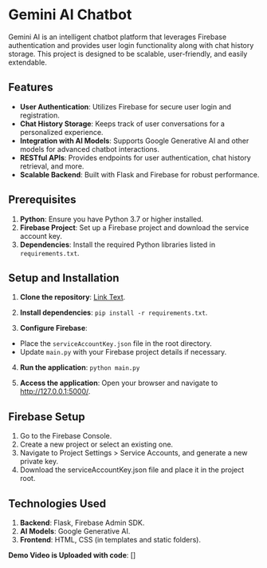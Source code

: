 # Gemini AI Chatbot

Gemini AI is an intelligent chatbot platform that leverages Firebase authentication and provides user login functionality along with chat history storage. This project is designed to be scalable, user-friendly, and easily extendable.

## Features

- **User Authentication**: Utilizes Firebase for secure user login and registration.
- **Chat History Storage**: Keeps track of user conversations for a personalized experience.
- **Integration with AI Models**: Supports Google Generative AI and other models for advanced chatbot interactions.
- **RESTful APIs**: Provides endpoints for user authentication, chat history retrieval, and more.
- **Scalable Backend**: Built with Flask and Firebase for robust performance.

## Prerequisites

1. **Python**: Ensure you have Python 3.7 or higher installed.
2. **Firebase Project**: Set up a Firebase project and download the service account key.
3. **Dependencies**: Install the required Python libraries listed in `requirements.txt`.

## Setup and Installation

1. **Clone the repository**:
[Link Text]().
2. **Install dependencies**:
`pip install -r requirements.txt`.


3. **Configure Firebase**:
- Place the `serviceAccountKey.json` file in the root directory.
- Update `main.py` with your Firebase project details if necessary.

4. **Run the application**: `python main.py`

5. **Access the application**: Open your browser and navigate to http://127.0.0.1:5000/.

## Firebase Setup
1. Go to the Firebase Console.
2. Create a new project or select an existing one.
3. Navigate to Project Settings > Service Accounts, and generate a new private key.
4. Download the serviceAccountKey.json file and place it in the project root.

## Technologies Used
1. **Backend**: Flask, Firebase Admin SDK.
2. **AI Models**: Google Generative AI.
3. **Frontend**: HTML, CSS (in templates and static folders).

**Demo Video is Uploaded  with code**: []



